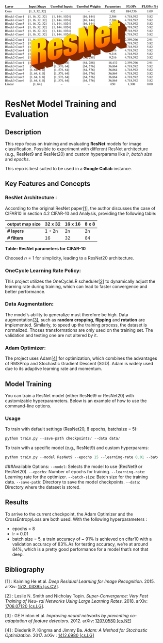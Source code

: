 ![resnet](resnet.png)
# ResNet Model Training and Evaluation

## Description
This repo focus on training and evaluating __ResNet__ models for image classification. Possible to experiment with different ResNet architecture (e.g., ResNet9 and ResNet20) and custom hyperparams like *lr*, *batch size* and *epochs*.

This repo is best suited to be used in a __Google Collab__ instance.

## Key Features and Concepts
### ResNet Architecture : 
According to the original ResNet paper[[1]](#1), the author discusses the case of CIFAR10 in section 4.2 CIFAR-10 and Analysis, providing the following table:

| **output map size** | **32 x 32** | **16 x 16** | **8 x 8** |
|---------------------|-------------|-------------|-----------|
| **# layers**        | 1 + 2n      | 2n          | 2n        |
| **# filters**       | 16          | 32          | 64        |

**Table: ResNet parameters for CIFAR-10**

Choosed $n=1$ for simplicity, leading to a ResNet20 architecture.

### OneCycle Learning Rate Policy: 
This project utilizes the OneCycleLR scheduler[[2]](#2) to dynamically adjust the learning rate during training, which can lead to faster convergence and better performance.

### Data Augmentation:
The model’s ability to generalize must therefore be high. Data augmentation[[3]](#3), such as __random cropping__, __flipping__ and __rotation__ are implemented. Similarly, to speed up the training process, the dataset is normalized. Thoses transformations are only used on the training set. The validation and testing one are not altered by it.

### Adam Optimizer:
The project uses Adam[[4]](#4) for optimization, which combines the advantages of RMSProp and Stochastic Gradient Descent (SGD). Adam is widely used due to its adaptive learning rate and momentum.


## Model Training
You can train a ResNet model (either ResNet9 or ResNet20) with customizable hyperparameters. Below is an example of how to use the command-line options.
### Usage 
To train with default settings (ResNet20, 8 epochs, batchsize = 5):
```python
python train.py --save-path checkpoints/ --data data/
```
To train with a specific model (e.g., ResNet9) and custom hyperparams:
```python
python train.py --model ResNet9 --epochs 15 --learning-rate 0.01 --batch-size 32 --save-path checkpoints/ --data data/
```
###Available Options:
`--model`: Selects the model to use (ResNet9 or ResNet20).
`--epochs`: Number of epochs for training.
`--learning-rate`: Learning rate for the optimizer.
`--batch-size`: Batch size for the training data.
`--save-path`: Directory to save the model checkpoints.
`--data`: Directory where the dataset is stored.

## Results
To arrive to the current checkpoint, the Adam Optimizer and the CrossEntropyLoss are both used. With the following hyperparameters : 
- epochs = 8
- lr = 0.01
- batch size = 5,
  a train accuracy of ~ 91% is achieved on cifar10 with a validation accuracy of 83%.As for testing accuracy, we’re at around 84%, which is a pretty good performance for a model that’s not that deep.
  
## Bibliography
<a id="1">[1]</a> : Kaiming He et al. *Deep Residual Learning for Image Recognition.* 2015. arXiv: [1512. 03385 [cs.CV]](https://arxiv.org/abs/1512.03385).

<a id="2">[2]</a> : Leslie N. Smith and Nicholay Topin. *Super-Convergence: Very Fast Training of Neu- ral Networks Using Large Learning Rates.* 2018. arXiv: [1708.07120 [cs.LG]](https://arxiv.org/abs/1708.07120).

<a id="3">[3]</a> : GE Hinton et al. *Improving neural networks by preventing co-adaptation of feature detectors.* 2012. arXiv: [1207.0580 [cs.NE]](https://arxiv.org/abs/1207.0580)

<a id="4">[4]</a> : Diederik P. Kingma and Jimmy Ba. *Adam: A Method for Stochastic Optimization.* 2017. arXiv : [1412.6980 [cs.LG]](https://arxiv.org/abs/1412.6980)
